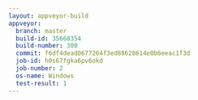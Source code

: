 ```yaml
---
layout: appveyor-build
appveyor:
  branch: master
  build-id: 35668354
  build-number: 300
  commit: f6df4dead0677264f3ed88628614e0b6eeac1f3d
  job-id: h0s67fgka6pv6okd
  job-number: 2
  os-name: Windows
  test-result: 1
---
```

